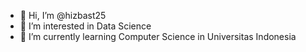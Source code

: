 - 👋 Hi, I’m @hizbast25
- 👀 I’m interested in Data Science
- 🌱 I’m currently learning Computer Science in Universitas Indonesia


<!---
hizbast25/hizbast25 is a ✨ special ✨ repository because its `README.md` (this file) appears on your GitHub profile.
You can click the Preview link to take a look at your changes.
--->
